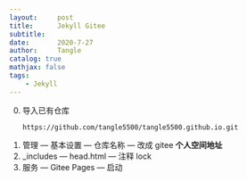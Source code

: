 ```yaml
---
layout:     post
title:      Jekyll Gitee
subtitle:
date:       2020-7-27
author:     Tangle
catalog: true
mathjax: false
tags:
    - Jekyll
---
```


0. 导入已有仓库
    ```
    https://github.com/tangle5500/tangle5500.github.io.git
    ```
0. 管理 — 基本设置 — 仓库名称 — 改成 gitee **个人空间地址**
0. _includes — head.html — 注释 lock
0. 服务 — Gitee Pages — 启动
